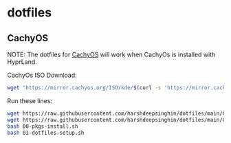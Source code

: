 # dotfiles

## CachyOS

NOTE: The dotfiles for [CachyOS](CachyOS) will work when CachyOs is installed with HyprLand.

CachyOs ISO Download:
```bash
wget "https://mirror.cachyos.org/ISO/kde/$(curl -s 'https://mirror.cachyos.org/ISO/kde/' | grep 'class="link"' | grep -oP "(?<=href\=\")[^/]+" | sort -r | head -n1)/cachyos-kde-linux-$(curl -s 'https://mirror.cachyos.org/ISO/kde/' | grep 'class="link"' | grep -oP "(?<=href\=\")[^/]+" | sort -r | head -n1).iso"
```

Run these lines:
```bash
wget https://raw.githubusercontent.com/harshdeepsinghin/dotfiles/main/CachyOS/00-pkgs-install.sh
wget https://raw.githubusercontent.com/harshdeepsinghin/dotfiles/main/CachyOS/01-dotfiles-setup.sh
bash 00-pkgs-install.sh
bash 01-dotfiles-setup.sh
```
